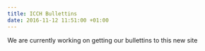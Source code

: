 ```yaml
---
title: ICCH Bullettins
date: 2016-11-12 11:51:00 +01:00
---
```


We are currently working on getting our bullettins to this new site